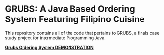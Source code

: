 # GRUBS: A Java Based Ordering System Featuring Filipino Cuisine
This repository contains all of the code that pertains to GRUBS, a finals case study project for Intermediate Programming:Java.


[**Grubs Ordering System DEMONSTRATION**]([https://youtu.be/yB4KlAKVK9w?si=6FyhlOXCSFiFWdsn](https://youtu.be/RXJa4bQCSyw?si=Rvtm7kq4KIP_oTcb))
